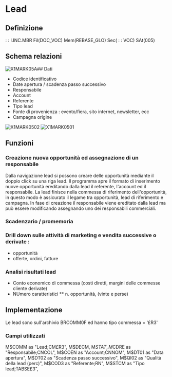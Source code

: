 # Lead
## Definizione
 :  : I.INC.MBR Fil(DOC_VOC) Mem(REBASE_GLO) Sec( :  : VOC) SAt(005)

## Schema relazioni
![X1MARK05A](http://localhost:3000/immagini/RELEAD_01/X1MARK05A.png)## Dati
* Codice identificativo
* Date apertura / scadenza passo successivo
* Responsabile
* Account
* Referente
* Tipo lead
* Fonte di provenienza :  evento/fiera, sito internet, newsletter, ecc
* Campagna origine

![X1MARK0502](http://localhost:3000/immagini/RELEAD_01/X1MARK0502.png)
![X1MARK0501](http://localhost:3000/immagini/RELEAD_01/X1MARK0501.png)
## Funzioni
### Creazione nuova opportunità ed assegnazione di un responsabile
Dalla navigazione lead si possono creare delle opportunità mediante il doppio click su una riga lead. Il programma apre il formato di inserimento nuove opportunità ereditando dalla lead il referente, l'account ed il responsabile. La lead finisce nella commessa di riferimento dell'opportunità, in questo modo è assicurato il legame tra opportunità, lead di riferimento e campagna.
In fase di creazione il responsabile viene ereditato dalla lead ma può essere modificando assegnando uno dei responsabili commerciali.

### Scadenzario / promemoria

### Drill down sulle attività di marketing e vendita successive o derivate : 
 * opportunità
 * offerte, ordini, fatture

### Analisi risultati lead
* Conto economico di commessa (costi diretti, margini delle commesse cliente derivate)
* NUmero caratteristici
** n. opportunità, (vinte e perse)



## Implementazione
Le lead sono sull'archivio BRCOMM0F ed hanno tipo commessa = '£R3'

### Campi utilizzati
M$COMM as "Lead;CM£R3",
M$DECM,
M$STAT,
M$CDRE as "Responsabile;CNCOL",
M$COEN as "Account;CNNOM",
M$DT01 as "Data apertura",
M$DT02 as "Scadenza passo successivo",
M$QI02 as "Qualità della lead (perc)",
M$COD3 as "Referente;RN",
M$STCM as "Tipo lead;TABSE£3",
